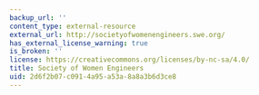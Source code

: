 ```yaml
---
backup_url: ''
content_type: external-resource
external_url: http://societyofwomenengineers.swe.org/
has_external_license_warning: true
is_broken: ''
license: https://creativecommons.org/licenses/by-nc-sa/4.0/
title: Society of Women Engineers
uid: 2d6f2b07-c091-4a95-a53a-8a8a3b6d3ce8
---
```

